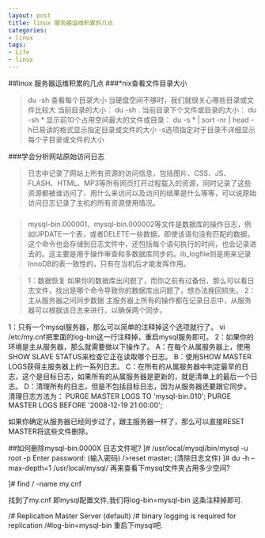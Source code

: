 ```yaml
---
layout: post
title: linux 服务器运维积累的几点
categories:
- linux
tags:
- Life
- linux
---
```


##linux 服务器运维积累的几点
###*nix查看文件目录大小
>du -sh 查看每个目录大小
当硬盘空间不够时，我们就很关心哪些目录或文件比较大
当前目录的大小：
du -sh .
当前目录下个文件或目录的大小：
du -sh *
显示前10个占用空间最大的文件或目录：
du -s * | sort -nr | head
-h已易读的格式显示指定目录或文件的大小
-s选项指定对于目录不详细显示每个子目录或文件的大小

###学会分析网站原始访问日志
>日志中记录了网站上所有资源的访问信息，包括图片、CSS、JS、FLASH、HTML、MP3等所有网页打开过程载入的资源，同时记录了这些资源都被谁访问了、用什么来访问以及访问的结果是什么等等，可以说原始访问日志记录了主机的所有资源使用情况。

###
>mysql-bin.000001、mysql-bin.000002等文件是数据库的操作日志，例如UPDATE一个表，或者DELETE一些数据，即使该语句没有匹配的数据，这个命令也会存储到日志文件中，还包括每个语句执行的时间，也会记录进去的。这主要是用于操作审查和多数据库同步的。ib_logfile则是用来记录InnoDB的表一致性的，只有在当机后才能发挥作用。

>1：数据恢复
如果你的数据库出问题了，而你之前有过备份，那么可以看日志文件，找出是哪个命令导致你的数据库出问题了，想办法挽回损失。
2：主从服务器之间同步数据
主服务器上所有的操作都在记录日志中，从服务器可以根据该日志来进行，以确保两个同步。

1：只有一个mysql服务器，那么可以简单的注释掉这个选项就行了。
vi /etc/my.cnf把里面的log-bin这一行注释掉，重启mysql服务即可。
2：如果你的环境是主从服务器，那么就需要做以下操作了。
A：在每个从属服务器上，使用SHOW SLAVE STATUS来检查它正在读取哪个日志。
B：使用SHOW MASTER LOGS获得主服务器上的一系列日志。
C：在所有的从属服务器中判定最早的日志，这个是目标日志，如果所有的从属服务器是更新的，就是清单上的最后一个日志。
D：清理所有的日志，但是不包括目标日志，因为从服务器还要跟它同步。
清理日志方法为：
PURGE MASTER LOGS TO 'mysql-bin.010';
PURGE MASTER LOGS BEFORE '2008-12-19 21:00:00';

如果你确定从服务器已经同步过了，跟主服务器一样了，那么可以直接RESET MASTER将这些文件删除。

##如何删除mysql-bin.0000X 日志文件呢?
]# /usr/local/mysql/bin/mysql -u root -p
Enter password:  (输入密码)
 />reset master; (清除日志文件)
]# du -h –max-depth=1 /usr/local/mysql/
再来查看下mysql文件夹占用多少空间?

]# find / -name my.cnf

找到了my.cnf 即mysql配置文件,我们将log-bin=mysql-bin 这条注释掉即可.

/# Replication Master Server (default)
/# binary logging is required for replication
/#log-bin=mysql-bin
重启下mysql吧.